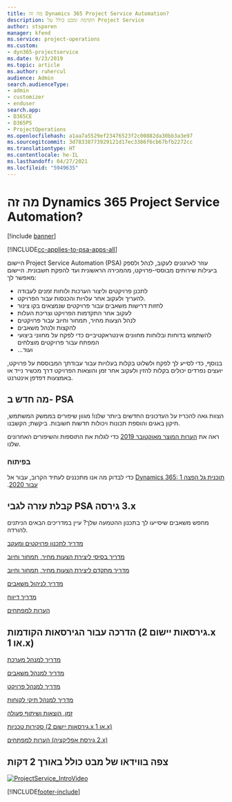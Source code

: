 ```yaml
---
title: מה זה Dynamics 365 Project Service Automation?
description: הקדמה ומבט כולל על Project Service
author: stsporen
manager: kfend
ms.service: project-operations
ms.custom:
- dyn365-projectservice
ms.date: 9/23/2019
ms.topic: article
ms.author: ruhercul
audience: Admin
search.audienceType:
- admin
- customizer
- enduser
search.app:
- D365CE
- D365PS
- ProjectOperations
ms.openlocfilehash: a1aa7a5529ef23476523f2c00882da30bb3a3e97
ms.sourcegitcommit: 3d78338773929121d17ec3386f6cb67bfb2272cc
ms.translationtype: HT
ms.contentlocale: he-IL
ms.lasthandoff: 04/27/2021
ms.locfileid: "5949635"
---
```

# <a name="what-is-dynamics-365-project-service-automation"></a>מה זה Dynamics 365 Project Service Automation?

[!include [banner](../includes/psa-now-project-operations.md)]

[!INCLUDE[cc-applies-to-psa-apps-all](../includes/cc-applies-to-psa-apps-all.md)]

היישום Project Service Automation‏ (PSA) עוזר לארגונים לעקוב, לנהל ולספק ביעילות שירותים מבוססי-פרויקט, מהמכירה הראשונית ועד להפקת חשבונית. היישום מאפשר לך:

- לתכנן פרויקטים וליצור הערכות ולוחות זמנים לעבודה
- להעריך ולעקוב אחר עלויות והכנסות עבור הפרויקט.
- לחזות דרישות משאבים עבור פרויקטים שנמצאים בקו צינור
- לעקוב אחר התקדמות הפרויקט וצריכת העלות
- לנהל הצעות מחיר, תמחור וחיוב עבור פרויקטים
- להקצות ולנהל משאבים
- להשתמש בדוחות ובלוחות מחוונים אינטראקטיביים כדי לפקח על מחווני ביצועי המפתח עבור פרויקטים מוצלחים
- ...ועוד

בנוסף, כדי לסייע לך לפקח ולשלוט בקלות בעלויות עבור עבודתך המבוססת על פרויקט, יועצים נפרדים יכולים בקלות להזין ולעקוב אחר זמן והוצאות הפרויקט דרך מכשיר נייד או באמצעות דפדפן אינטרנט.

## <a name="whats-new-in-psa"></a>מה חדש ב- PSA
הצוות גאה להכריז על העדכונים החדשים ביותר שלנו! מגוון שיפורים בממשק המשתמש, תיקון באגים והוספת תכונות ויכולות חדשות חשובות. ביקשת; הקשבנו.

ראה את [הערות המוצר מאוקטובר 2019](/dynamics365-release-plan/2019wave2/index) כדי לגלות את התוספות והשיפורים האחרונים שלנו.

### <a name="in-development"></a>בפיתוח
כדי לבדוק מה אנו מתכננים לעתיד הקרוב, עבור אל [Dynamics 365: תוכנית ‏‫גל הפצה 1 עבור 2020](/dynamics365-release-plan/2020wave1/index).

## <a name="get-help-with-psa-version-3x"></a>קבלת עזרה לגבי PSA גירסה ‎3.x
מחפש משאבים שיסייעו לך בתכנון ההטמעה שלך? עיין במדריכים הבאים הניתנים להורדה.

 [‏‫מדריך לתכנון פרויקטים ומעקב](../psa/implementation-guides/project-planning-tracking.md)

 [‏‫מדריך בסיסי ליצירת הצעות מחיר, תמחור וחיוב](../psa/implementation-guides/begin-quoting-pricing-billing.md)

 [‏‫מדריך מתקדם ליצירת הצעות מחיר, תמחור וחיוב](../psa/implementation-guides/adv-quoting-pricing-billing.md)

 [מדריך לניהול משאבים](../psa/implementation-guides/resource-management-guide.md)

 [מדריך דיווח](../psa/implementation-guides/reporting-guide.md)

 [הערות למפתחים](../psa/developer-guides/overview-dev-notes-v3.x.md)

## <a name="guidance-for-earlier-versions-app-version-2x-or-1x"></a>הדרכה עבור הגירסאות הקודמות (גירסאות יישום 2.x או 1.x)
 [מדריך למנהל מערכת](../psa/admin-guide.md)

 [מדריך למנהל משאבים](../psa/resource-manager-guide.md)

 [מדריך למנהל פרויקט](../psa/project-manager-guide.md)

 [מדריך למנהל תיקי לקוחות](../psa/account-manager-guide.md)

 [זמן, הוצאות ושיתוף פעולה](../psa/time-expense-collaboration-guide.md)

 [‏‫סקירות טכניות‬ (גירסאות יישום 2.x או 1.x)](../psa/white-papers.md)

 [הערות למפתחים (גירסת אפליקציה ‎2.x)](../psa/developer-guides/add-custom-qoi-forms-v2.x.md)

 ## <a name="watch-a-2-minute-overview-video"></a>צפה בווידאו של מבט כולל באורך 2 דקות
 <a name="heroArea"></a> [![ProjectService_IntroVideo](../psa/media/project-service-intro-video.png "ProjectService_IntroVideo")](https://go.microsoft.com/fwlink/p/?LinkId=799457)




[!INCLUDE[footer-include](../includes/footer-banner.md)]